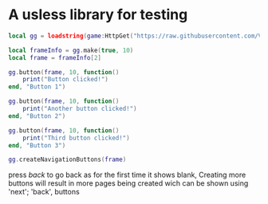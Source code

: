 # A usless library for testing

```lua
local gg = loadstring(game:HttpGet("https://raw.githubusercontent.com/Virseb/Oh-the-testing-library/main/lib.lua"))()

local frameInfo = gg.make(true, 10)
local frame = frameInfo[2]

gg.button(frame, 10, function()
    print("Button clicked!")
end, "Button 1")

gg.button(frame, 10, function()
    print("Another button clicked!")
end, "Button 2")

gg.button(frame, 10, function()
    print("Third button clicked!")
end, "Button 3")

gg.createNavigationButtons(frame)
```
press *back* to go back as for the first time it shows blank, Creating more buttons will result in more pages being created wich can be shown using 'next'; 'back', buttons
